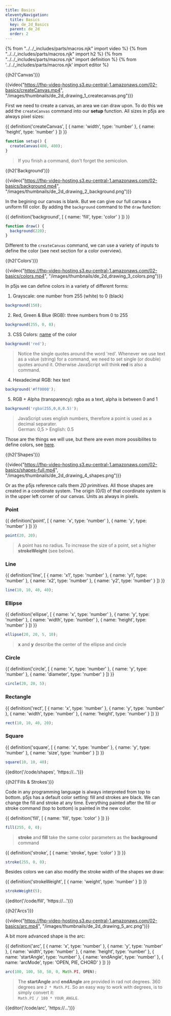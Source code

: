 ```yaml
---
title: Basics
eleventyNavigation:
  title: Basics
  key: de_2d_Basics
  parent: de_2d
  order: 2
---
```


{% from "../../_includes/parts/macros.njk" import video %}
{% from "../../_includes/parts/macros.njk" import h2 %}
{% from "../../_includes/parts/macros.njk" import definition %}
{% from '../../_includes/parts/macros.njk' import editor %}

{{h2('Canvas')}}

{{video("https://fhp-video-hosting.s3.eu-central-1.amazonaws.com/02-basics/createCanvas.mp4", "/images/thumbnails/de_2d_drawing_1_createcanvas.png")}}

First we need to create a canvas, an area we can draw upon. To do this we add the `createCanvas` command into our **setup** function. All sizes in p5js are always pixel sizes:

{{ definition('createCanvas', [
  { name: 'width', type: 'number' },
  { name: 'height', type: 'number' }
]) }}

```js
function setup() {
  createCanvas(400, 400);
}
```

> If you finish a command, don't forget the semicolon.


{{h2('Background')}}

{{video("https://fhp-video-hosting.s3.eu-central-1.amazonaws.com/02-basics/background.mp4", "/images/thumbnails/de_2d_drawing_2_background.png")}}

In the begining our canvas is blank. But we can give our full canvas a uniform fill color. By adding the `background` command to the `draw` function:

{{ definition('background', [
  { name: 'fill', type: 'color' }
]) }}
```js
function draw() {
  background(220);
}
```

Different to the `createCanvas` command, we can use a variety of inputs to define the color (see next section for a color overview).

{{h2('Colors')}}

{{video("https://fhp-video-hosting.s3.eu-central-1.amazonaws.com/02-basics/colors.mp4", "/images/thumbnails/de_2d_drawing_3_colors.png")}}

In p5js we can define colors in a variety of different forms:

1. Grayscale: one number from 255 (white) to 0 (black)
```js
background(150);
```

2. Red, Green & Blue (RGB): three numbers from 0 to 255
```js
background(255, 0, 0);
```

3. CSS Colors: [name](https://www.w3.org/wiki/CSS/Properties/color/keywords) of the color
```js
background('red');
```
> Notice the single quotes around the word 'red'. Whenever we use text as a value (string) for a command, we need to set single (or double) quotes around it. Otherwise JavaScript will think **red** is also a command.

4. Hexadecimal RGB: hex text
```js
background('#ff0000');
```

5. RGB + Alpha (transparency): rgba as a text, alpha is between 0 and 1
```js
background('rgba(255,0,0,0.5)');
```

> JavaScript uses english numbers, therefore a point is used as a decimal separater.<br />German: 0,5 > English: 0.5

Those are the things we will use, but there are even more possibilites to define colors, see [here](https://p5js.org/reference/#/p5/background).

{{h2('Shapes')}}

{{video("https://fhp-video-hosting.s3.eu-central-1.amazonaws.com/02-basics/shapes-full.mp4", "/images/thumbnails/de_2d_drawing_4_shapes.png")}}

Or as the p5js reference calls them *2D primitives*. All those shapes are created in a coordinate system. The origin (0/0) of that coordinate system is in the upper left corner of our canvas. Units as always in pixels.

### Point

{{ definition('point', [
  { name: 'x', type: 'number' },
  { name: 'y', type: 'number' }
]) }}
```js
point(20, 20);
```
> A point has no radius. To increase the size of a point, set a higher **strokeWeight** (see below).


### Line

{{ definition('line', [
  { name: 'x1', type: 'number' },
  { name: 'y1', type: 'number' },
  { name: 'x2', type: 'number' },
  { name: 'y2', type: 'number' }
]) }}
```js
line(10, 10, 40, 40);
```


### Ellipse

{{ definition('ellipse', [
  { name: 'x', type: 'number' },
  { name: 'y', type: 'number' },
  { name: 'width', type: 'number' },
  { name: 'height', type: 'number' }
]) }}
```js
ellipse(20, 20, 5, 10);
```
> **x** and **y** describe the center of the ellipse and circle

### Circle

{{ definition('circle', [
  { name: 'x', type: 'number' },
  { name: 'y', type: 'number' },
  { name: 'diameter', type: 'number' }
]) }}
```js
circle(20, 20, 5);
```

### Rectangle

{{ definition('rect', [
  { name: 'x', type: 'number' },
  { name: 'y', type: 'number' },
  { name: 'width', type: 'number' },
  { name: 'height', type: 'number' }
]) }}
```js
rect(10, 10, 40, 20);
```

### Square

{{ definition('square', [
  { name: 'x', type: 'number' },
  { name: 'y', type: 'number' },
  { name: 'size', type: 'number' }
]) }}
```js
square(10, 10, 40);
```


{{editor('/code/shapes', 'https://...')}}

{{h2('Fills & Strokes')}}

Code in any programming language is always interpreted from top to bottom. p5js has a default color setting: fill and strokes are black. We can change the fill and stroke at any time. Everything painted after the fill or stroke command (top to bottom) is painted in the new color.

{{ definition('fill', [
  { name: 'fill', type: 'color' }
]) }}
```js
fill(255, 0, 0);
```

> **stroke** and **fill** take the same color parameters as the **background** command

{{ definition('stroke', [
  { name: 'stroke', type: 'color' }
]) }}
```js
stroke(255, 0, 0);
```

Besides colors we can also modify the stroke width of the shapes we draw:

{{ definition('strokeWeight', [
  { name: 'weight', type: 'number' }
]) }}
```js
strokeWeight(5);
```

{{editor('/code/fill', 'https://...')}}

{{h2('Arcs')}}

{{video("https://fhp-video-hosting.s3.eu-central-1.amazonaws.com/02-basics/arc.mp4", "/images/thumbnails/de_2d_drawing_5_arc.png")}}

A bit more advanced shape is the arc:

{{ definition('arc', [
  { name: 'x', type: 'number' },
  { name: 'y', type: 'number' },
  { name: 'width', type: 'number' },
  { name: 'height', type: 'number' },
  { name: 'startAngle', type: 'number' },
  { name: 'endAngle', type: 'number' },
  { name: 'arcMode', type: 'OPEN, PIE, CHORD' }
]) }}
```js
arc(100, 100, 50, 50, 0, Math.PI, OPEN);
```

> The **startAngle** and **endAngle** are provided in rad not degrees. 360 degrees are `2 * Math.PI`. So an easy way to work with degrees, is to simply convert it:<br />`Math.PI / 180 * YOUR_ANGLE`.

{{editor('/code/arc', 'https://...')}}
